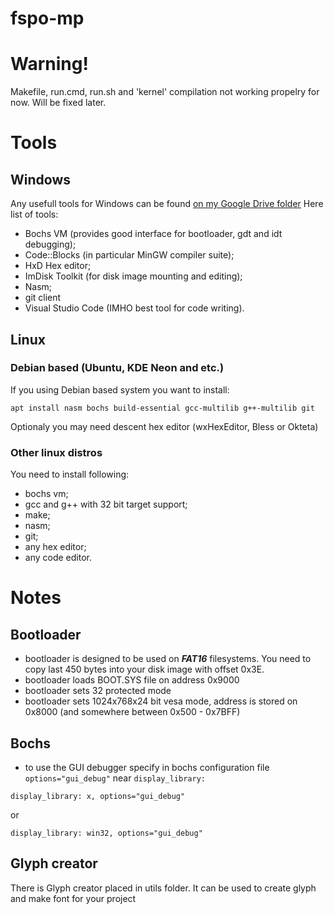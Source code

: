 # fspo-mp
# Warning!
Makefile, run.cmd, run.sh and 'kernel' compilation not working propelry for now. Will be fixed later.

# Tools
## Windows
Any usefull tools for Windows can be found [on my Google Drive folder](https://drive.google.com/drive/folders/1OuOFH21THfU4dd29RGbahGftpbpv0kTR?usp=sharing)
Here list of tools:
 - Bochs VM (provides good interface for bootloader, gdt and idt debugging);
 - Code::Blocks (in particular MinGW compiler suite);
 - HxD Hex editor;
 - ImDisk Toolkit (for disk image mounting and editing);
 - Nasm;
 - git client
 - Visual Studio Code (IMHO best tool for code writing).

## Linux
### Debian based (Ubuntu, KDE Neon and etc.)
If you using Debian based system you want to install:
```
apt install nasm bochs build-essential gcc-multilib g++-multilib git
```
Optionaly you may need descent hex editor (wxHexEditor, Bless or Okteta)
### Other linux distros
You need to install following:
 - bochs vm;
 - gcc and g++ with 32 bit target support;
 - make;
 - nasm;
 - git;
 - any hex editor;
 - any code editor.
# Notes
## Bootloader
 - bootloader is designed to be used on ***FAT16*** filesystems. You need to copy last 450 bytes into your disk image with offset 0x3E.
 - bootloader loads BOOT.SYS file on address 0x9000
 - bootloader sets 32 protected mode
 - bootloader sets 1024x768x24 bit vesa mode, address is stored on 0x8000 (and somewhere between 0x500 - 0x7BFF)
## Bochs
 - to use the GUI debugger specify in bochs configuration file ```options="gui_debug"``` near ```display_library:```
 ```
 display_library: x, options="gui_debug"
 ```
 or
 ```
 display_library: win32, options="gui_debug"
 ```

## Glyph creator
There is Glyph creator placed in utils folder. It can be used to create glyph and make font for your project
